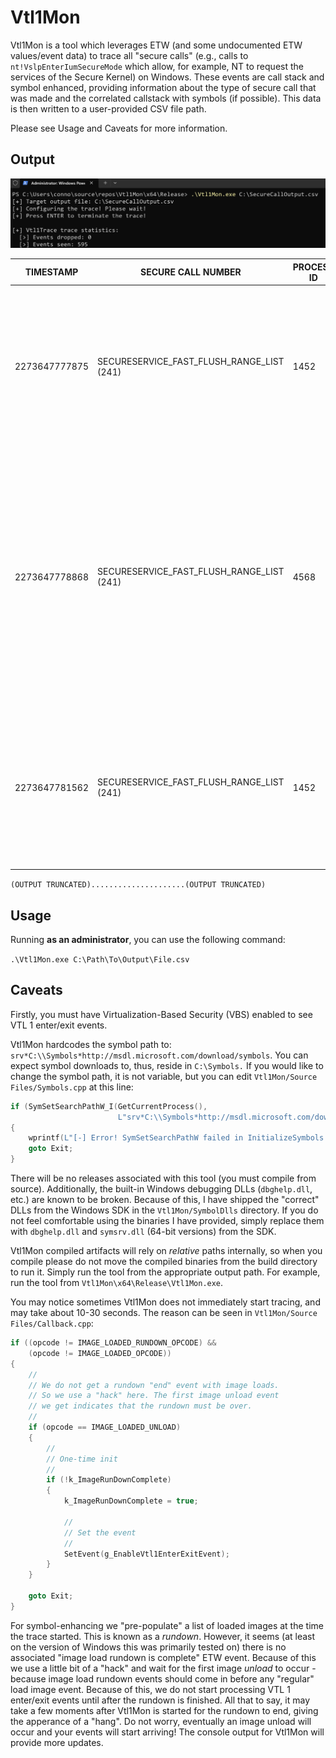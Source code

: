 # Vtl1Mon
Vtl1Mon is a tool which leverages ETW (and some undocumented ETW values/event data) to trace all "secure calls" (e.g., calls to `nt!VslpEnterIumSecureMode` which allow, for example, NT to request the services of the Secure Kernel) on Windows. These events are call stack and symbol enhanced, providing information about the type of secure call that was made and the correlated callstack with symbols (if possible). This data is then written to a user-provided CSV file path.

Please see Usage and Caveats for more information.

## Output
![Screenshot](vtl1mon-usage.png)

|TIMESTAMP    |SECURE CALL NUMBER                       |PROCESS ID|THREAD ID|CALL STACK                                                                                                                                                                                                                                                                                                                                                                                                                                                                                                                                                                                                                                                                                                                                                                                                                                                                                                                                                                                                                                                                                                                                                                                                                                                                                                                                                                                                                                                                                                                               |
|-------------|-----------------------------------------|----------|---------|-----------------------------------------------------------------------------------------------------------------------------------------------------------------------------------------------------------------------------------------------------------------------------------------------------------------------------------------------------------------------------------------------------------------------------------------------------------------------------------------------------------------------------------------------------------------------------------------------------------------------------------------------------------------------------------------------------------------------------------------------------------------------------------------------------------------------------------------------------------------------------------------------------------------------------------------------------------------------------------------------------------------------------------------------------------------------------------------------------------------------------------------------------------------------------------------------------------------------------------------------------------------------------------------------------------------------------------------------------------------------------------------------------------------------------------------------------------------------------------------------------------------------------------------|
|2273647777875|SECURESERVICE_FAST_FLUSH_RANGE_LIST (241)|1452      |8932     |\SystemRoot\system32\ntoskrnl.exe!KeExpandKernelStackAndCalloutInternal + 51&#124;\SystemRoot\system32\ntoskrnl.exe!EtwpTraceStackWalk + 436&#124;\SystemRoot\system32\ntoskrnl.exe!EtwpLogKernelEvent + 1819&#124;\SystemRoot\system32\ntoskrnl.exe!EtwTraceKernelEvent + 151&#124;\SystemRoot\system32\ntoskrnl.exe!VslpEnterIumSecureMode + 513&#124;\SystemRoot\system32\ntoskrnl.exe!VslFastFlushSecureRangeList + 216&#124;\SystemRoot\system32\ntoskrnl.exe!HvlFlushRangeListTb + 961&#124;\SystemRoot\system32\ntoskrnl.exe!MiFlushTbList + 2466&#124;\SystemRoot\system32\ntoskrnl.exe!MiSetReadOnlyOnSectionView + 503&#124;\SystemRoot\system32\ntoskrnl.exe!MmSecureVirtualMemoryAgainstWrites + 334&#124;\SystemRoot\system32\ntoskrnl.exe!AlpcpExposeViewAttributeInSenderContext + 169&#124;\SystemRoot\system32\ntoskrnl.exe!AlpcpDispatchReplyToWaitingThread + 737&#124;\SystemRoot\system32\ntoskrnl.exe!AlpcpSendMessage + 2195&#124;\SystemRoot\system32\ntoskrnl.exe!NtAlpcSendWaitReceivePort + 590&#124;\SystemRoot\system32\ntoskrnl.exe!KiSystemServiceCopyEnd + 37&#124;                                                                                                                                                                                                                                                                                                                                                                                                                                                                                                                 |
|2273647778868|SECURESERVICE_FAST_FLUSH_RANGE_LIST (241)|4568      |27808    |\SystemRoot\system32\ntoskrnl.exe!KeExpandKernelStackAndCalloutInternal + 51&#124;\SystemRoot\system32\ntoskrnl.exe!EtwpTraceStackWalk + 436&#124;\SystemRoot\system32\ntoskrnl.exe!EtwpLogKernelEvent + 1819&#124;\SystemRoot\system32\ntoskrnl.exe!EtwTraceKernelEvent + 151&#124;\SystemRoot\system32\ntoskrnl.exe!VslpEnterIumSecureMode + 513&#124;\SystemRoot\system32\ntoskrnl.exe!VslFastFlushSecureRangeList + 216&#124;\SystemRoot\system32\ntoskrnl.exe!HvlFlushRangeListTb + 961&#124;\SystemRoot\system32\ntoskrnl.exe!MiFlushTbList + 2466&#124;\SystemRoot\system32\ntoskrnl.exe!MiDecommitPagesTail + 83&#124;\SystemRoot\system32\ntoskrnl.exe!MiDeleteVaDirect + 1477&#124;\SystemRoot\system32\ntoskrnl.exe!MiDeletePagablePteRange + 438&#124;\SystemRoot\system32\ntoskrnl.exe!MiDeleteVirtualAddresses + 75&#124;\SystemRoot\system32\ntoskrnl.exe!MiDeleteVad + 383&#124;\SystemRoot\system32\ntoskrnl.exe!MiUnmapVad + 73&#124;\SystemRoot\system32\ntoskrnl.exe!MiUnmapViewOfSection + 311&#124;\SystemRoot\system32\ntoskrnl.exe!AlpcViewDestroyProcedure + 388&#124;\SystemRoot\system32\ntoskrnl.exe!AlpcpDereferenceBlobEx + 248&#124;\SystemRoot\system32\ntoskrnl.exe!AlpcViewDestroyProcedure + 423&#124;\SystemRoot\system32\ntoskrnl.exe!AlpcpDereferenceBlobEx + 248&#124;\SystemRoot\system32\ntoskrnl.exe!AlpcpCaptureViewAttribute + 190&#124;\SystemRoot\system32\ntoskrnl.exe!AlpcpCaptureAttributes + 953&#124;\SystemRoot\system32\ntoskrnl.exe!AlpcpSendMessage + 1709&#124;\SystemRoot\system32\ntoskrnl.exe!NtAlpcSendWaitReceivePort + 590&#124;\SystemRoot\system32\ntoskrnl.exe!KiSystemServiceCopyEnd + 37&#124;|
|2273647781562|SECURESERVICE_FAST_FLUSH_RANGE_LIST (241)|1452      |8932     |\SystemRoot\system32\ntoskrnl.exe!KeExpandKernelStackAndCalloutInternal + 51&#124;\SystemRoot\system32\ntoskrnl.exe!EtwpTraceStackWalk + 436&#124;\SystemRoot\system32\ntoskrnl.exe!EtwpLogKernelEvent + 1819&#124;\SystemRoot\system32\ntoskrnl.exe!EtwTraceKernelEvent + 151&#124;\SystemRoot\system32\ntoskrnl.exe!VslpEnterIumSecureMode + 513&#124;\SystemRoot\system32\ntoskrnl.exe!VslFastFlushSecureRangeList + 216&#124;\SystemRoot\system32\ntoskrnl.exe!HvlFlushRangeListTb + 961&#124;\SystemRoot\system32\ntoskrnl.exe!MiFlushTbList + 2466&#124;\SystemRoot\system32\ntoskrnl.exe!MiSetReadOnlyOnSectionView + 503&#124;\SystemRoot\system32\ntoskrnl.exe!MmSecureVirtualMemoryAgainstWrites + 334&#124;\SystemRoot\system32\ntoskrnl.exe!AlpcpExposeViewAttributeInSenderContext + 169&#124;\SystemRoot\system32\ntoskrnl.exe!AlpcpDispatchReplyToWaitingThread + 737&#124;\SystemRoot\system32\ntoskrnl.exe!AlpcpSendMessage + 2195&#124;\SystemRoot\system32\ntoskrnl.exe!NtAlpcSendWaitReceivePort + 590&#124;\SystemRoot\system32\ntoskrnl.exe!KiSystemServiceCopyEnd + 37&#124;                                                                                                                                                                                                                                                                                |

`(OUTPUT TRUNCATED).....................(OUTPUT TRUNCATED)`

## Usage
Running **as an administrator**, you can use the following command:

`.\Vtl1Mon.exe C:\Path\To\Output\File.csv`

## Caveats
Firstly, you must have Virtualization-Based Security (VBS) enabled to see VTL 1 enter/exit events.

Vtl1Mon hardcodes the symbol path to: `srv*C:\\Symbols*http://msdl.microsoft.com/download/symbols`. You can expect symbol downloads to, thus, reside in `C:\Symbols.` If you would like to change the symbol path, it is not variable, but you can edit `Vtl1Mon/Source Files/Symbols.cpp` at this line:

```c
if (SymSetSearchPathW_I(GetCurrentProcess(),
                        L"srv*C:\\Symbols*http://msdl.microsoft.com/download/symbols") == FALSE)
{
    wprintf(L"[-] Error! SymSetSearchPathW failed in InitializeSymbols. (GLE: %d)\n", GetLastError());
    goto Exit;
}
```

There will be no releases associated with this tool (you must compile from source). Additionally, the built-in Windows debugging DLLs (`dbghelp.dll`, etc.) are known to be broken. Because of this, I have shipped the "correct" DLLs from the Windows SDK in the `Vtl1Mon/SymbolDlls` directory. If you do not feel comfortable using the binaries I have provided, simply replace them with `dbghelp.dll` and `symsrv.dll` (64-bit versions) from the SDK.

Vtl1Mon compiled artifacts will rely on _relative_ paths internally, so when you compile please do not move the compiled binaries from the build directory to run it. Simply run the tool from the appropriate output path. For example, run the tool from `Vtl1Mon\x64\Release\Vtl1Mon.exe`.

You may notice sometimes Vtl1Mon does not immediately start tracing, and may take about 10-30 seconds. The reason can be seen in `Vtl1Mon/Source Files/Callback.cpp`:

```c
if ((opcode != IMAGE_LOADED_RUNDOWN_OPCODE) &&
    (opcode != IMAGE_LOADED_OPCODE))
{
    //
    // We do not get a rundown "end" event with image loads.
    // So we use a "hack" here. The first image unload event
    // we get indicates that the rundown must be over.
    //
    if (opcode == IMAGE_LOADED_UNLOAD)
    {
        //
        // One-time init
        //
        if (!k_ImageRunDownComplete)
        {
            k_ImageRunDownComplete = true;

            //
            // Set the event
            //
            SetEvent(g_EnableVtl1EnterExitEvent);
        }
    }

    goto Exit;
}
```

For symbol-enhancing we "pre-populate" a list of loaded images at the time the trace started. This is known as a _rundown_. However, it seems (at least on the version of Windows this was primarily tested on) there is no associated "image load rundown is complete" ETW event. Because of this we use a little bit of a "hack" and wait for the first image _unload_ to occur - because image load rundown events should come in before any "regular" load image event. Because of this, we do not start processing VTL 1 enter/exit events until after the rundown is finished. All that to say, it may take a few moments after Vtl1Mon is started for the rundown to end, giving the apperance of a "hang". Do not worry, eventually an image unload will occur and your events will start arriving! The console output for Vtl1Mon will provide more updates.
